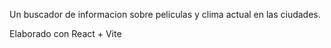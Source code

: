 Un buscador de informacion sobre peliculas y clima actual en las ciudades.

Elaborado con React + Vite
